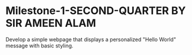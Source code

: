# Milestone-1-SECOND-QUARTER BY SIR AMEEN ALAM 
Develop a simple webpage that displays a personalized "Hello World" message with basic styling.
